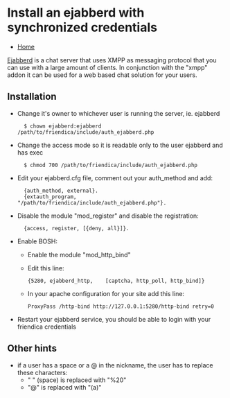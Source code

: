 Install an ejabberd with synchronized credentials
=================================================

* [Home](help)

[Ejabberd](https://www.ejabberd.im/) is a chat server that uses XMPP as messaging protocol that you can use with a large amount of clients. In conjunction 
with the "xmpp" addon it can be used for a web based chat solution for your users.

Installation
------------

- Change it's owner to whichever user is running the server, ie. ejabberd

        $ chown ejabberd:ejabberd /path/to/friendica/include/auth_ejabberd.php

- Change the access mode so it is readable only to the user ejabberd and has exec

        $ chmod 700 /path/to/friendica/include/auth_ejabberd.php

- Edit your ejabberd.cfg file, comment out your auth_method and add:

        {auth_method, external}.
        {extauth_program, "/path/to/friendica/include/auth_ejabberd.php"}.

- Disable the module "mod_register" and disable the registration:

        {access, register, [{deny, all}]}.

- Enable BOSH:
  - Enable the module "mod_http_bind"
  - Edit this line:

        {5280, ejabberd_http,    [captcha, http_poll, http_bind]}

  - In your apache configuration for your site add this line:

        ProxyPass /http-bind http://127.0.0.1:5280/http-bind retry=0

- Restart your ejabberd service, you should be able to login with your friendica credentials

Other hints
-----------
- if a user has a space or a @ in the nickname, the user has to replace these characters:
  - " " (space) is replaced with "%20"
  - "@" is replaced with "(a)"
